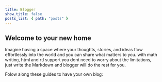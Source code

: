 ```yaml
---
title: Blogger
show_title: false
posts_list: { path: "posts" }
---
```

## Welcome to your new home
Imagine having a space where your thoughts, stories, and ideas flow effortlessly into the world
and you can share what matters to you.
with math writing, html and rtl support you dont need to worry about the limitations,
just write the Markdown and blogger will do the rest for you.

Folow along these guides to have your own blog: